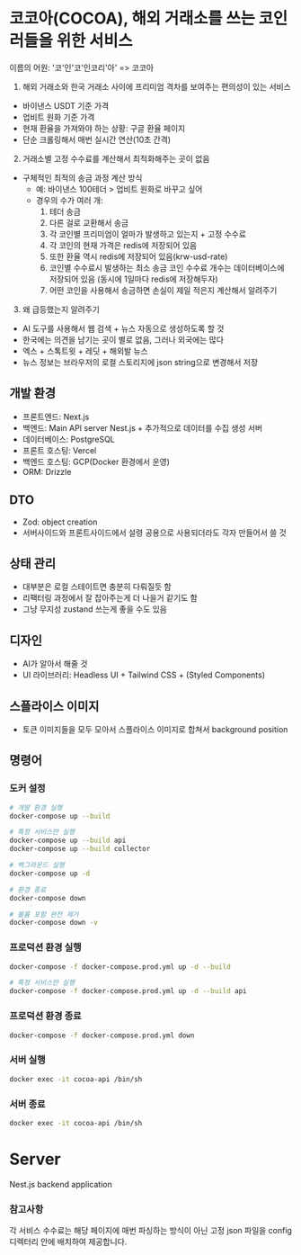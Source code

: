 # 코코아(COCOA), 해외 거래소를 쓰는 코인러들을 위한 서비스

이름의 어원: '코'인'코'인코리'아' => 코코아

1. 해외 거래소와 한국 거래소 사이에 프리미엄 격차를 보여주는 편의성이 있는 서비스

- 바이낸스 USDT 기준 가격
- 업비트 원화 기준 가격
- 현재 환율을 가져와야 하는 상황: 구글 환율 페이지
- 단순 크롤링해서 매번 실시간 연산(10초 간격)

2. 거래소별 고정 수수료를 계산해서 최적화해주는 곳이 없음

- 구체적인 최적의 송금 과정 계산 방식
  - 예: 바이낸스 100테더 > 업비트 원화로 바꾸고 싶어
  - 경우의 수가 여러 개:
    1. 테더 송금
    2. 다른 걸로 교환해서 송금
    3. 각 코인별 프리미엄이 얼마가 발생하고 있는지 + 고정 수수료
    4. 각 코인의 현재 가격은 redis에 저장되어 있음
    5. 또한 환율 역시 redis에 저장되어 있음(krw-usd-rate)
    6. 코인별 수수료시 발생하는 최소 송금 코인 수수료 개수는 데이터베이스에 저장되어 있음
       (동시에 1일마다 redis에 저장해두자)
    7. 어떤 코인을 사용해서 송금하면 손실이 제일 적은지 계산해서 알려주기

3. 왜 급등했는지 알려주기

- AI 도구를 사용해서 웹 검색 + 뉴스 자동으로 생성하도록 할 것
- 한국에는 의견을 남기는 곳이 별로 없음, 그러나 외국에는 많다
- 엑스 + 스톡트윗 + 레딧 + 해외발 뉴스
- 뉴스 정보는 브라우저의 로컬 스토리지에 json string으로 변경해서 저장

## 개발 환경

- 프론트엔드: Next.js
- 백엔드: Main API server Nest.js + 추가적으로 데이터를 수집 생성 서버
- 데이터베이스: PostgreSQL
- 프론트 호스팅: Vercel
- 백엔드 호스팅: GCP(Docker 환경에서 운영)
- ORM: Drizzle

## DTO

- Zod: object creation
- 서버사이드와 프론트사이드에서 설령 공용으로 사용되더라도 각자 만들어서 쓸 것

## 상태 관리

- 대부분은 로컬 스테이트면 충분히 다뤄질듯 함
- 리팩터링 과정에서 잘 잡아주는게 더 나을거 같기도 함
- 그냥 무지성 zustand 쓰는게 좋을 수도 있음

## 디자인

- AI가 알아서 해줄 것
- UI 라이브러리: Headless UI + Tailwind CSS + (Styled Components)

## 스플라이스 이미지

- 토큰 이미지들을 모두 모아서 스플라이스 이미지로 합쳐서 background position

## 명령어

### 도커 설정

```bash
# 개발 환경 실행
docker-compose up --build

# 특정 서비스만 실행
docker-compose up --build api
docker-compose up --build collector

# 백그라운드 실행
docker-compose up -d

# 환경 종료
docker-compose down

# 볼륨 포함 완전 제거
docker-compose down -v
```

### 프로덕션 환경 실행

```bash
docker-compose -f docker-compose.prod.yml up -d --build

# 특정 서비스만 실행
docker-compose -f docker-compose.prod.yml up -d --build api
```

### 프로덕션 환경 종료

```bash
docker-compose -f docker-compose.prod.yml down
```

### 서버 실행

```bash
docker exec -it cocoa-api /bin/sh
```

### 서버 종료

```bash
docker exec -it cocoa-api /bin/sh
```

# Server

Nest.js backend application

### 참고사항

각 서비스 수수료는 해당 페이지에 매번 파싱하는 방식이 아닌 고정 json 파일을 config 디렉터리 안에 배치하여 제공합니다.
